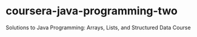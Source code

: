 # coursera-java-programming-two
Solutions to Java Programming: Arrays, Lists, and Structured Data Course
